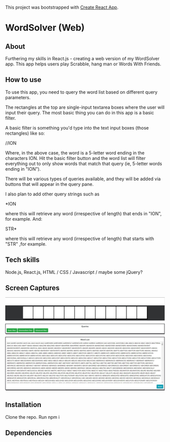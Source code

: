 This project was bootstrapped with [Create React App](https://github.com/facebook/create-react-app).

# WordSolver (Web)

## About

Furthering my skills in React.js - creating a web version of my WordSolver app.
This app helps users play Scrabble, hang man or Words With Friends.

## How to use

To use this app, you need to query the word list based on different query parameters.

The rectangles at the top are single-input textarea boxes where the user will input their query. The most basic thing you can do in this app is a basic filter.

A basic filter is something you'd type into the text input boxes (those rectangles) like so:

//ION

Where, in the above case, the word is a 5-letter word ending in the characters ION. Hit the basic filter button and the word list will filter everything out to only show words that match that query (ie, 5-letter words ending in "ION").

There will be various types of queries available, and they will be added via buttons that will appear in the query pane.

I also plan to add other query strings such as

*ION

where this will retrieve any word (irrespective of length) that ends in "ION", for example. And:

STR*

where this will retrieve any word (irrespective of length) that starts with "STR" ,for example.

## Tech skills

Node.js,
React.js,
HTML / CSS / Javascript / maybe some jQuery? 

## Screen Captures
![Preliminary UI](https://github.com/davideastmond/wordsolver_web/blob/master/res/wordSolver.JPG?raw=true)

## Installation

Clone the repo.
Run npm i

## Dependencies
